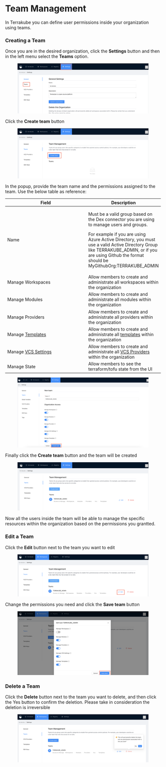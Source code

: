 # Team Management

In Terrakube you can define user permissions inside your organization using teams.

### Creating a Team

Once you are in the desired organization, click the **Settings** button and then in the left menu select the **Teams** option.

<figure><img src="../../.gitbook/assets/image (363).png" alt=""><figcaption></figcaption></figure>

Click the **Create team** button

<figure><img src="../../.gitbook/assets/image (353).png" alt=""><figcaption></figcaption></figure>

In the popup, provide the team name and the permissions assigned to the team. Use the below table as reference:

<table><thead><tr><th width="341">Field</th><th>Description</th></tr></thead><tbody><tr><td>Name</td><td><p>Must be a valid group based on the Dex connector you are using to manage users and groups.</p><p>For example if you are using Azure Active Directory, you must use a valid Active Directory Group like TERRAKUBE_ADMIN, or if you are using Github the format should be MyGithubOrg:TERRAKUBE_ADMIN</p></td></tr><tr><td>Manage Workspaces</td><td>Allow members to create and administrate all workspaces within the organization</td></tr><tr><td>Manage Modules</td><td>Allow members to create and administrate all modules within the organization</td></tr><tr><td>Manage Providers</td><td>Allow members to create and administrate all providers within the organization</td></tr><tr><td>Manage <a href="templates/">Templates</a></td><td>Allow members to create and administrate all <a href="templates/">templates</a> within the organization</td></tr><tr><td>Manage <a href="../vcs-providers/">VCS Settings</a></td><td>Allow members to create and administrate all <a href="../vcs-providers/">VCS Providers</a> within the organization</td></tr><tr><td>Manage State</td><td>Allow members to see the terraform/tofu state from the UI</td></tr></tbody></table>

<figure><img src="../../.gitbook/assets/image (427).png" alt=""><figcaption></figcaption></figure>

Finally click the **Create team** button and the team will be created

<figure><img src="../../.gitbook/assets/image (246).png" alt=""><figcaption></figcaption></figure>

Now all the users inside the team will be able to manage the specific resources within the organization based on the permissions you grantted.

### Edit a Team

Click the **Edit** button next to the team you want to edit

<figure><img src="../../.gitbook/assets/image (330).png" alt=""><figcaption></figcaption></figure>

Change the permissions you need and click the **Save team** button

<figure><img src="../../.gitbook/assets/image (261).png" alt=""><figcaption></figcaption></figure>

### Delete a Team

Click the **Delete** button next to the team you want to delete, and then click the Yes button to confirm the deletion. Please take in consideration the deletion is irreversible

<figure><img src="../../.gitbook/assets/image (262).png" alt=""><figcaption></figcaption></figure>
